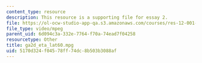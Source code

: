 ```yaml
---
content_type: resource
description: This resource is a supporting file for essay 2.
file: https://ol-ocw-studio-app-qa.s3.amazonaws.com/courses/res-12-001-topics-in-fluid-dynamics-spring-2010/5170d324f04578ff74dc8b503b3088af_ga2d_eta_lat60.mpg
file_type: video/mpeg
parent_uid: 6d094c3a-332e-7764-f70a-74ead7f04258
resourcetype: Other
title: ga2d_eta_lat60.mpg
uid: 5170d324-f045-78ff-74dc-8b503b3088af
---
```

